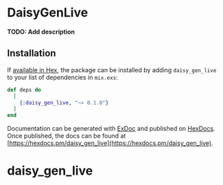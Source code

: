 # DaisyGenLive

**TODO: Add description**

## Installation

If [available in Hex](https://hex.pm/docs/publish), the package can be installed
by adding `daisy_gen_live` to your list of dependencies in `mix.exs`:

```elixir
def deps do
  [
    {:daisy_gen_live, "~> 0.1.0"}
  ]
end
```

Documentation can be generated with [ExDoc](https://github.com/elixir-lang/ex_doc)
and published on [HexDocs](https://hexdocs.pm). Once published, the docs can
be found at [https://hexdocs.pm/daisy_gen_live](https://hexdocs.pm/daisy_gen_live).

# daisy_gen_live
